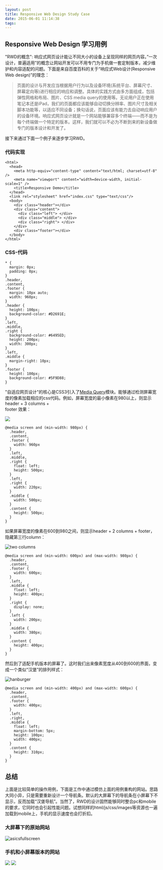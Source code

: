 ```yaml
---
layout: post
title: Responsive Web Design Study Case
date: 2015-06-01 11:14:38
tags:
---
```



## Responsive Web Design 学习用例

"RWD的概念": 响应式网页设计能让不同大小的设备上呈现同样的网页内容。”一次设计，普遍适用”的概念让网站开发可以不用专门为手机做一套定制版本，减少维护和内容适配的问题。下面是来自百度百科的关于“响应式Web设计(Responsive Web design)”的理念：

> 页面的设计与开发应当根据用户行为以及设备环境(系统平台、屏幕尺寸、屏幕定向等)进行相应的响应和调整。具体的实践方式由多方面组成，包括弹性网格和布局、图片、CSS media query的使用等。无论用户正在使用笔记本还是iPad，我们的页面都应该能够自动切换分辨率、图片尺寸及相关脚本功能等，以适应不同设备；换句话说，页面应该有能力去自动响应用户的设备环境。响应式网页设计就是一个网站能够兼容多个终端——而不是为每个终端做一个特定的版本。这样，我们就可以不必为不断到来的新设备做专门的版本设计和开发了。

接下来通过下面一个例子来逐步学习RWD。

### 代码实现

```
<html>
  <head>
    <meta http-equiv="content-type" content="text/html; charset=utf-8" />
    <meta name="viewport" content="width=device-width, initial-scale=1" />
    <title>Responsive Demo</title>
  </head>
  <link rel="stylesheet" href="index.css" type="text/css"/>
  <body>
    <div class="header"></div>
    <div class="content">
      <div class="left"> </div>
      <div class="middle"> </div>
      <div class="right"> </div>
    </div>
    <div class="footer"></div>
  </body>
</html>
```

### CSS-代码

```
* {
  margin: 0px;
  padding: 0px;
}
.header,
.content,
.footer {
  margin: 10px auto;
  width: 960px;
}
.header {
  height: 100px;
  background-color: #D2691E;
}
.left,
.middle,
.right {
  background-color: #6495ED;
  height: 200px;
  width: 300px;
}
.left,
.middle {
  margin-right: 10px;
}
.footer {
  height: 100px;
  background-color: #5F9D88;
}
```

"自适应网页设计"的核心是CSS3引入了<a href="http://www.w3.org/TR/CSS21/media.html" target="_blank" rel="external">Media Query</a>模块。能够通过检测屏幕宽度的像素加载相应的css代码。例如，屏幕宽度的最小像素在980以上，则显示header + 3 columns +<br>footer 效果：</p>
<p><img src="/images/fullscreen.png"></p>

```
@media screen and (min-width: 980px) {
  .header,
  .content,
  .footer {
    width: 960px
  }
  .left,
  .middle,
  .right {
    float: left;
    height: 500px;
  }
  .left,
  .right {
    width: 220px;
  }
  .middle {
    width: 500px;
  }
  .content {
    height: 500px;
  }
}
```

<p>如果屏幕宽度的像素在600到980之间，则显示header + 2 columns + footer，隐藏第三行column：</p>
<p><img src="/images/twocolumns.png" alt="two columns"></p>

```
@media screen and (min-width: 600px) and (max-width: 980px) {
  .header,
  .content,
  .footer {
    width: 600px;
  }
  .left,
  .middle {
    float: left;
    height: 400px;
  }
  .right {
    display: none;
  }
  .left {
    width: 200px;
  }
  .middle {
    width: 380px;
  }
  .content {
    height: 400px;
  }
}
```

<p>然后到了适配手机版本的屏幕了。这时我们出来像素宽度从400到600的界面，变成一个类似“汉堡”的排列样式：</p>
<p><img src="/images/hanburger.png" alt="hanburger"></p>

```
@media screen and (min-width: 400px) and (max-width: 600px) {
  .header,
  .content,
  .footer {
    width: 400px;
  }
  .left,
  .right,
  .middle {
    float: left;
    margin-bottom: 5px;
    height: 100px;
    width: 400px;
  }
  .content {
    height: 310px;
  }
}
```

## 总结

上面是比较简单的操作用例，下面是工作中通过模仿上面的用例重构的网站。思路大同小异，只是需要重新设计一个导航条。默认的大屏幕下的导航条在小屏幕下不显示，反而加载“汉堡导航”。当然了，RWD的设计固然能够同时整合pc和mobile的要求，它同时也会引起性能问题。试想同样的html/js/css/images等资源也一遍加载到mobile上，手机的显示速度也会打折扣。

### 大屏幕下的原始网站
<img src="/images/asicsfullscreen.png" alt="asicsfullscreen">

### 手机和小屏幕版本的网站
<img src="/images/asics.png">
<img src="/images/navigation.png">